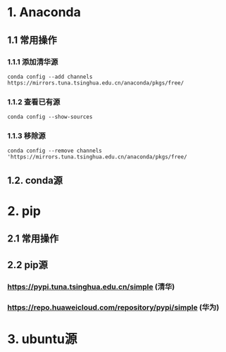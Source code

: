 # 1. Anaconda
## 1.1 常用操作
### 1.1.1 添加清华源
```
conda config --add channels https://mirrors.tuna.tsinghua.edu.cn/anaconda/pkgs/free/
```
### 1.1.2 查看已有源
```
conda config --show-sources
```
### 1.1.3 移除源
```
conda config --remove channels 'https://mirrors.tuna.tsinghua.edu.cn/anaconda/pkgs/free/
```

## 1.2. conda源

# 2. pip
## 2.1 常用操作
## 2.2 pip源
### https://pypi.tuna.tsinghua.edu.cn/simple (清华)
### https://repo.huaweicloud.com/repository/pypi/simple (华为)

# 3. ubuntu源

